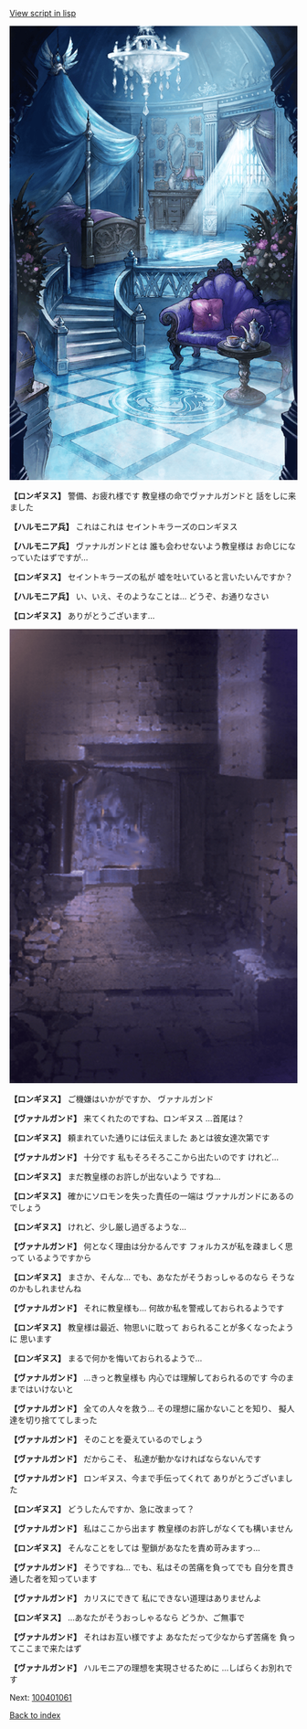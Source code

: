[View script in lisp](../scripts/100401050.txt)

![400_angel_castle_room.png](../images/backgrounds/400_angel_castle_room.png)

**【ロンギヌス】**
警備、お疲れ様です
教皇様の命でヴァナルガンドと
話をしに来ました

**【ハルモニア兵】**
これはこれは
セイントキラーズのロンギヌス

**【ハルモニア兵】**
ヴァナルガンドとは
誰も会わせないよう教皇様は
お命じになっていたはずですが…

**【ロンギヌス】**
セイントキラーズの私が
嘘を吐いていると言いたいんですか？

**【ハルモニア兵】**
い、いえ、そのようなことは…
どうぞ、お通りなさい

**【ロンギヌス】**
ありがとうございます…

![006_jail.png](../images/backgrounds/006_jail.png)

**【ロンギヌス】**
ご機嫌はいかがですか、
ヴァナルガンド

**【ヴァナルガンド】**
来てくれたのですね、ロンギヌス
…首尾は？

**【ロンギヌス】**
頼まれていた通りには伝えました
あとは彼女達次第です

**【ヴァナルガンド】**
十分です
私もそろそろここから出たいのです
けれど…

**【ロンギヌス】**
まだ教皇様のお許しが出ないよう
ですね…

**【ロンギヌス】**
確かにソロモンを失った責任の一端は
ヴァナルガンドにあるのでしょう

**【ロンギヌス】**
けれど、少し厳し過ぎるような…

**【ヴァナルガンド】**
何となく理由は分かるんです
フォルカスが私を疎ましく思って
いるようですから

**【ロンギヌス】**
まさか、そんな…
でも、あなたがそうおっしゃるのなら
そうなのかもしれませんね

**【ヴァナルガンド】**
それに教皇様も…
何故か私を警戒しておられるようです

**【ロンギヌス】**
教皇様は最近、物思いに耽って
おられることが多くなったように
思います

**【ロンギヌス】**
まるで何かを悔いておられるようで…

**【ヴァナルガンド】**
…きっと教皇様も
内心では理解しておられるのです
今のままではいけないと

**【ヴァナルガンド】**
全ての人々を救う…
その理想に届かないことを知り、
擬人達を切り捨ててしまった

**【ヴァナルガンド】**
そのことを憂えているのでしょう

**【ヴァナルガンド】**
だからこそ、
私達が動かなければならないんです

**【ヴァナルガンド】**
ロンギヌス、今まで手伝ってくれて
ありがとうございました

**【ロンギヌス】**
どうしたんですか、急に改まって？

**【ヴァナルガンド】**
私はここから出ます
教皇様のお許しがなくても構いません

**【ロンギヌス】**
そんなことをしては
聖鎖があなたを責め苛みますっ…

**【ヴァナルガンド】**
そうですね…
でも、私はその苦痛を負ってでも
自分を貫き通した者を知っています

**【ヴァナルガンド】**
カリスにできて
私にできない道理はありませんよ

**【ロンギヌス】**
…あなたがそうおっしゃるなら
どうか、ご無事で

**【ヴァナルガンド】**
それはお互い様ですよ
あなただって少なからず苦痛を
負ってここまで来たはず

**【ヴァナルガンド】**
ハルモニアの理想を実現させるために
…しばらくお別れです


Next: [100401061](100401061.md)

[Back to index](index.md)
